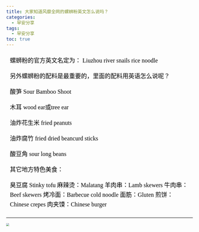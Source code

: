 ```yaml
---
title: 大家知道风靡全网的螺蛳粉英文怎么说吗？
categories:
  - 早安分享
tags:
  - 早安分享
toc: true 
---
```




<!-- 
 螺蛳粉的官方英文名定为： Liuzhou river snails rice noodle

另外螺蛳粉的配料是最重要的，里面的配料用英语怎么说呢？

酸笋 Sour Bamboo Shoot

木耳 wood ear或tree ear

油炸花生米 fried peanuts

油炸腐竹 fried dried beancurd sticks

酸豆角 sour long beans

其它地方特色美食：

臭豆腐 Stinky tofu
麻辣烫：Malatang
羊肉串：Lamb skewers
牛肉串：Beef skewers
烤冷面：Barbecue cold noodle
面筋：Gluten
煎饼：Chinese crepes
肉夹馍：Chinese burger -->

<section id="nice" data-tool="mdnice编辑器" data-website="https://www.mdnice.com" style="font-size: 16px; color: black; padding: 0 10px; line-height: 1.6; word-spacing: 0px; letter-spacing: 0px; word-break: break-word; word-wrap: break-word; text-align: left; font-family: Optima-Regular, Optima, PingFangSC-light, PingFangTC-light, 'PingFang SC', Cambria, Cochin, Georgia, Times, 'Times New Roman', serif;"><p data-tool="mdnice编辑器" style="font-size: 16px; padding-top: 8px; padding-bottom: 8px; margin: 0; line-height: 26px; color: black;">螺蛳粉的官方英文名定为： Liuzhou river snails rice noodle</p>
<p data-tool="mdnice编辑器" style="font-size: 16px; padding-top: 8px; padding-bottom: 8px; margin: 0; line-height: 26px; color: black;">另外螺蛳粉的配料是最重要的，里面的配料用英语怎么说呢？</p>
<p data-tool="mdnice编辑器" style="font-size: 16px; padding-top: 8px; padding-bottom: 8px; margin: 0; line-height: 26px; color: black;">酸笋 Sour Bamboo Shoot</p>
<p data-tool="mdnice编辑器" style="font-size: 16px; padding-top: 8px; padding-bottom: 8px; margin: 0; line-height: 26px; color: black;">木耳 wood ear或tree ear</p>
<p data-tool="mdnice编辑器" style="font-size: 16px; padding-top: 8px; padding-bottom: 8px; margin: 0; line-height: 26px; color: black;">油炸花生米 fried peanuts</p>
<p data-tool="mdnice编辑器" style="font-size: 16px; padding-top: 8px; padding-bottom: 8px; margin: 0; line-height: 26px; color: black;">油炸腐竹 fried dried beancurd sticks</p>
<p data-tool="mdnice编辑器" style="font-size: 16px; padding-top: 8px; padding-bottom: 8px; margin: 0; line-height: 26px; color: black;">酸豆角 sour long beans</p>
<p data-tool="mdnice编辑器" style="font-size: 16px; padding-top: 8px; padding-bottom: 8px; margin: 0; line-height: 26px; color: black;">其它地方特色美食：</p>
<p data-tool="mdnice编辑器" style="font-size: 16px; padding-top: 8px; padding-bottom: 8px; margin: 0; line-height: 26px; color: black;">臭豆腐 Stinky tofu
麻辣烫：Malatang
羊肉串：Lamb skewers
牛肉串：Beef skewers
烤冷面：Barbecue cold noodle
面筋：Gluten
煎饼：Chinese crepes
肉夹馍：Chinese burger</p>
</section>



---


<img src="/img/food.jpg" style="zoom:50%;" />